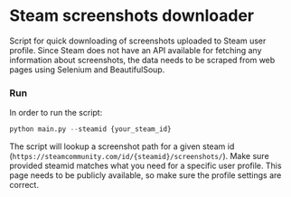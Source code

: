 # Steam screenshots downloader
Script for quick downloading of screenshots uploaded to Steam user profile. Since Steam does not have an API available for fetching any information about screenshots, the data needs to be scraped from web pages using Selenium and BeautifulSoup.

### Run
In order to run the script:
```python
python main.py --steamid {your_steam_id}
```

The script will lookup a screenshot path for a given steam id (`https://steamcommunity.com/id/{steamid}/screenshots/`). Make sure provided steamid matches what you need for a specific user profile. This page needs to be publicly available, so make sure the profile settings are correct.